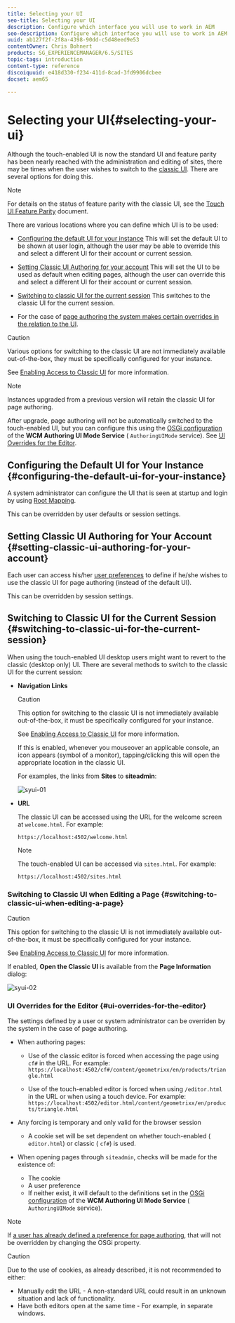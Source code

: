 ```yaml
---
title: Selecting your UI
seo-title: Selecting your UI
description: Configure which interface you will use to work in AEM
seo-description: Configure which interface you will use to work in AEM
uuid: ab127f2f-2f8a-4398-90dd-c5d48eed9e53
contentOwner: Chris Bohnert
products: SG_EXPERIENCEMANAGER/6.5/SITES
topic-tags: introduction
content-type: reference
discoiquuid: e418d330-f234-411d-8cad-3fd9906dcbee
docset: aem65

---
```


# Selecting your UI{#selecting-your-ui}

Although the touch-enabled UI is now the standard UI and feature parity has been nearly reached with the administration and editing of sites, there may be times when the user wishes to switch to the [classic UI](/help/sites-classic-ui-authoring/classicui.md). There are several options for doing this.

>[!NOTE]
>
>For details on the status of feature parity with the classic UI, see the [Touch UI Feature Parity](/help/release-notes/touch-ui-features-status.md) document.

There are various locations where you can define which UI is to be used:

* [Configuring the default UI for your instance](#configuring-the-default-ui-for-your-instance)
  This will set the default UI to be shown at user login, although the user may be able to override this and select a different UI for their account or current session.

* [Setting Classic UI Authoring for your account](/help/sites-authoring/select-ui.md#setting-classic-ui-authoring-for-your-account)
  This will set the UI to be used as default when editing pages, although the user can override this and select a different UI for their account or current session.

* [Switching to classic UI for the current session](#switching-to-classic-ui-for-the-current-session)
  This switches to the classic UI for the current session.

* For the case of [page authoring the system makes certain overrides in the relation to the UI](#ui-overrides-for-the-editor).

>[!CAUTION]
>
>Various options for switching to the classic UI are not immediately available out-of-the-box, they must be specifically configured for your instance.
>
>See [Enabling Access to Classic UI](/help/sites-administering/enable-classic-ui.md) for more information.

>[!NOTE]
>
>Instances upgraded from a previous version will retain the classic UI for page authoring.
>
>After upgrade, page authoring will not be automatically switched to the touch-enabled UI, but you can configure this using the [OSGi configuration](/help/sites-deploying/configuring-osgi.md) of the **WCM Authoring UI Mode Service** ( `AuthoringUIMode` service). See [UI Overrides for the Editor](#ui-overrides-for-the-editor).

## Configuring the Default UI for Your Instance {#configuring-the-default-ui-for-your-instance}

A system administrator can configure the UI that is seen at startup and login by using [Root Mapping](/help/sites-deploying/osgi-configuration-settings.md#daycqrootmapping).

This can be overridden by user defaults or session settings.

## Setting Classic UI Authoring for Your Account {#setting-classic-ui-authoring-for-your-account}

Each user can access his/her [user preferences](/help/sites-authoring/user-properties.md#userpreferences) to define if he/she wishes to use the classic UI for page authoring (instead of the default UI).

This can be overridden by session settings.

## Switching to Classic UI for the Current Session {#switching-to-classic-ui-for-the-current-session}

When using the touch-enabled UI desktop users might want to revert to the classic (desktop only) UI. There are several methods to switch to the classic UI for the current session:

* **Navigation Links**

  >[!CAUTION]
  >
  >This option for switching to the classic UI is not immediately available out-of-the-box, it must be specifically configured for your instance.
  >
  >
  >See [Enabling Access to Classic UI](/help/sites-administering/enable-classic-ui.md) for more information.

  If this is enabled, whenever you mouseover an applicable console, an icon appears (symbol of a monitor), tapping/clicking this will open the appropriate location in the classic UI.

  For examples, the links from **Sites** to **siteadmin**:

  ![syui-01](assets/syui-01.png)

* **URL**

  The classic UI can be accessed using the URL for the welcome screen at `welcome.html`. For example:

  `https://localhost:4502/welcome.html`

  >[!NOTE]
  >
  >The touch-enabled UI can be accessed via `sites.html`. For example:
  >
  >
  >`https://localhost:4502/sites.html`

### Switching to Classic UI when Editing a Page {#switching-to-classic-ui-when-editing-a-page}

>[!CAUTION]
>
>This option for switching to the classic UI is not immediately available out-of-the-box, it must be specifically configured for your instance.
>
>See [Enabling Access to Classic UI](/help/sites-administering/enable-classic-ui.md) for more information.

If enabled, **Open the Classic UI** is available from the **Page Information** dialog:

![syui-02](assets/syui-02.png)

### UI Overrides for the Editor {#ui-overrides-for-the-editor}

The settings defined by a user or system administrator can be overriden by the system in the case of page authoring.

* When authoring pages:

    * Use of the classic editor is forced when accessing the page using `cf#` in the URL. For example:
      `https://localhost:4502/cf#/content/geometrixx/en/products/triangle.html`

    * Use of the touch-enabled editor is forced when using `/editor.html` in the URL or when using a touch device. For example:
      `https://localhost:4502/editor.html/content/geometrixx/en/products/triangle.html`

* Any forcing is temporary and only valid for the browser session

    * A cookie set will be set dependent on whether touch-enabled ( `editor.html`) or classic ( `cf#`) is used.

* When opening pages through `siteadmin`, checks will be made for the existence of:

    * The cookie
    * A user preference
    * If neither exist, it will default to the definitions set in the [OSGi configuration](/help/sites-deploying/configuring-osgi.md) of the **WCM Authoring UI Mode Service** ( `AuthoringUIMode` service).

>[!NOTE]
>
>If [a user has already defined a preference for page authoring](#settingthedefaultauthoringuiforyouraccount), that will not be overridden by changing the OSGi property.

>[!CAUTION]
>
>Due to the use of cookies, as already described, it is not recommended to either:
>
>* Manually edit the URL - A non-standard URL could result in an unknown situation and lack of functionality.
>* Have both editors open at the same time - For example, in separate windows.
>

